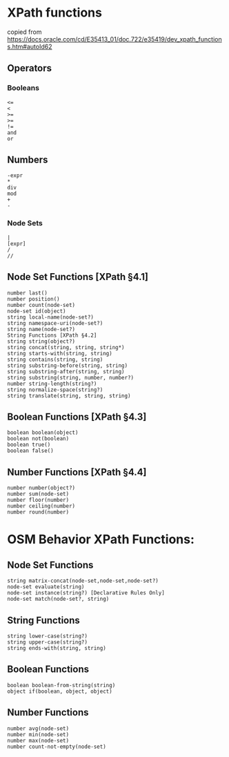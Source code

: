 # XPath functions
copied from https://docs.oracle.com/cd/E35413_01/doc.722/e35419/dev_xpath_functions.htm#autoId62

## Operators
### Booleans
```
<=
<
>=
>=
!=
and
or
```
## Numbers
```
-expr
*
div
mod
+
-
```
### Node Sets
```
|
[expr]
/
//
```


## Node Set Functions [XPath §4.1]
```
number last()
number position()
number count(node-set)
node-set id(object)
string local-name(node-set?)
string namespace-uri(node-set?)
string name(node-set?)
String Functions [XPath §4.2]
string string(object?)
string concat(string, string, string*)
string starts-with(string, string)
string contains(string, string)
string substring-before(string, string)
string substring-after(string, string)
string substring(string, number, number?)
number string-length(string?)
string normalize-space(string?)
string translate(string, string, string)
```

## Boolean Functions [XPath §4.3]
```
boolean boolean(object)
boolean not(boolean)
boolean true()
boolean false()
```
## Number Functions [XPath §4.4]
```
number number(object?)
number sum(node-set)
number floor(number)
number ceiling(number)
number round(number)
```


# OSM Behavior XPath Functions:


## Node Set Functions
```
string matrix-concat(node-set,node-set,node-set?)
node-set evaluate(string)
node-set instance(string?) [Declarative Rules Only]
node-set match(node-set?, string)
```
## String Functions
```
string lower-case(string?)
string upper-case(string?)
string ends-with(string, string)
```
## Boolean Functions
```
boolean boolean-from-string(string)
object if(boolean, object, object)
```
## Number Functions
```
number avg(node-set)
number min(node-set)
number max(node-set)
number count-not-empty(node-set)
```